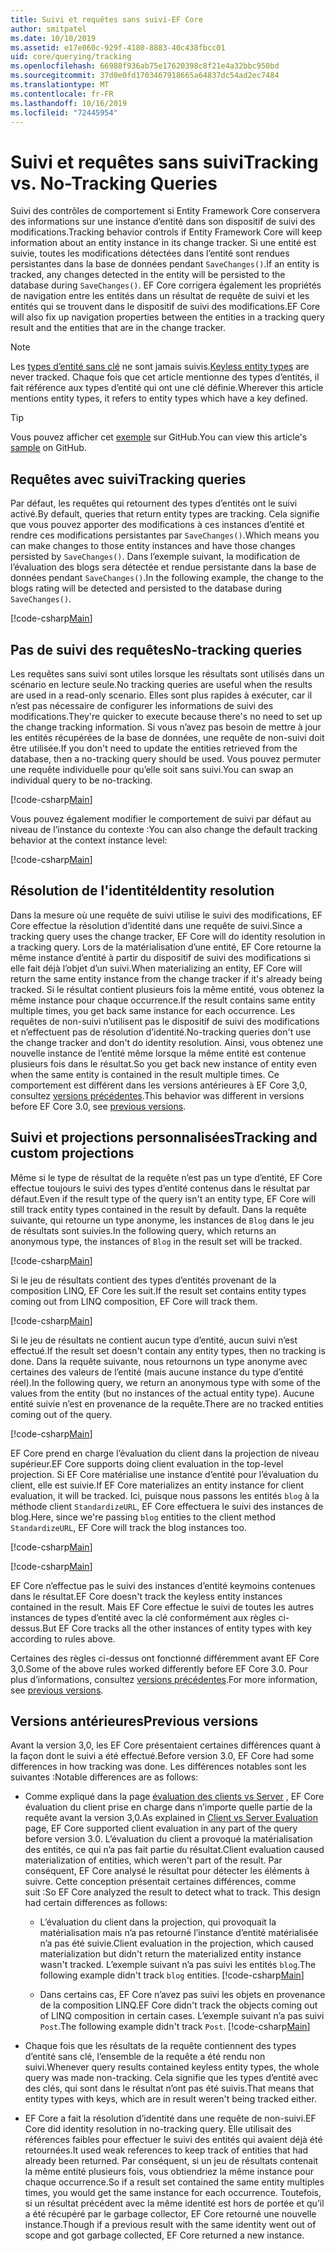 ```yaml
---
title: Suivi et requêtes sans suivi-EF Core
author: smitpatel
ms.date: 10/10/2019
ms.assetid: e17e060c-929f-4180-8883-40c438fbcc01
uid: core/querying/tracking
ms.openlocfilehash: 66988f936ab75e17620398c8f21e4a32bbc950bd
ms.sourcegitcommit: 37d0e0fd1703467918665a64837dc54ad2ec7484
ms.translationtype: MT
ms.contentlocale: fr-FR
ms.lasthandoff: 10/16/2019
ms.locfileid: "72445954"
---
```

# <a name="tracking-vs-no-tracking-queries"></a><span data-ttu-id="bc657-102">Suivi et requêtes sans suivi</span><span class="sxs-lookup"><span data-stu-id="bc657-102">Tracking vs. No-Tracking Queries</span></span>

<span data-ttu-id="bc657-103">Suivi des contrôles de comportement si Entity Framework Core conservera des informations sur une instance d’entité dans son dispositif de suivi des modifications.</span><span class="sxs-lookup"><span data-stu-id="bc657-103">Tracking behavior controls if Entity Framework Core will keep information about an entity instance in its change tracker.</span></span> <span data-ttu-id="bc657-104">Si une entité est suivie, toutes les modifications détectées dans l’entité sont rendues persistantes dans la base de données pendant `SaveChanges()`.</span><span class="sxs-lookup"><span data-stu-id="bc657-104">If an entity is tracked, any changes detected in the entity will be persisted to the database during `SaveChanges()`.</span></span> <span data-ttu-id="bc657-105">EF Core corrigera également les propriétés de navigation entre les entités dans un résultat de requête de suivi et les entités qui se trouvent dans le dispositif de suivi des modifications.</span><span class="sxs-lookup"><span data-stu-id="bc657-105">EF Core will also fix up navigation properties between the entities in a tracking query result and the entities that are in the change tracker.</span></span>

> [!NOTE]
> <span data-ttu-id="bc657-106">Les [types d’entité sans clé](xref:core/modeling/keyless-entity-types) ne sont jamais suivis.</span><span class="sxs-lookup"><span data-stu-id="bc657-106">[Keyless entity types](xref:core/modeling/keyless-entity-types) are never tracked.</span></span> <span data-ttu-id="bc657-107">Chaque fois que cet article mentionne des types d’entités, il fait référence aux types d’entité qui ont une clé définie.</span><span class="sxs-lookup"><span data-stu-id="bc657-107">Wherever this article mentions entity types, it refers to entity types which have a key defined.</span></span>

> [!TIP]  
> <span data-ttu-id="bc657-108">Vous pouvez afficher cet [exemple](https://github.com/aspnet/EntityFramework.Docs/tree/master/samples/core/Querying) sur GitHub.</span><span class="sxs-lookup"><span data-stu-id="bc657-108">You can view this article's [sample](https://github.com/aspnet/EntityFramework.Docs/tree/master/samples/core/Querying) on GitHub.</span></span>

## <a name="tracking-queries"></a><span data-ttu-id="bc657-109">Requêtes avec suivi</span><span class="sxs-lookup"><span data-stu-id="bc657-109">Tracking queries</span></span>

<span data-ttu-id="bc657-110">Par défaut, les requêtes qui retournent des types d’entités ont le suivi activé.</span><span class="sxs-lookup"><span data-stu-id="bc657-110">By default, queries that return entity types are tracking.</span></span> <span data-ttu-id="bc657-111">Cela signifie que vous pouvez apporter des modifications à ces instances d’entité et rendre ces modifications persistantes par `SaveChanges()`.</span><span class="sxs-lookup"><span data-stu-id="bc657-111">Which means you can make changes to those entity instances and have those changes persisted by `SaveChanges()`.</span></span> <span data-ttu-id="bc657-112">Dans l’exemple suivant, la modification de l’évaluation des blogs sera détectée et rendue persistante dans la base de données pendant `SaveChanges()`.</span><span class="sxs-lookup"><span data-stu-id="bc657-112">In the following example, the change to the blogs rating will be detected and persisted to the database during `SaveChanges()`.</span></span>

[!code-csharp[Main](../../../samples/core/Querying/Tracking/Sample.cs#Tracking)]

## <a name="no-tracking-queries"></a><span data-ttu-id="bc657-113">Pas de suivi des requêtes</span><span class="sxs-lookup"><span data-stu-id="bc657-113">No-tracking queries</span></span>

<span data-ttu-id="bc657-114">Les requêtes sans suivi sont utiles lorsque les résultats sont utilisés dans un scénario en lecture seule.</span><span class="sxs-lookup"><span data-stu-id="bc657-114">No tracking queries are useful when the results are used in a read-only scenario.</span></span> <span data-ttu-id="bc657-115">Elles sont plus rapides à exécuter, car il n’est pas nécessaire de configurer les informations de suivi des modifications.</span><span class="sxs-lookup"><span data-stu-id="bc657-115">They're quicker to execute because there's no need to set up the change tracking information.</span></span> <span data-ttu-id="bc657-116">Si vous n’avez pas besoin de mettre à jour les entités récupérées de la base de données, une requête de non-suivi doit être utilisée.</span><span class="sxs-lookup"><span data-stu-id="bc657-116">If you don't need to update the entities retrieved from the database, then a no-tracking query should be used.</span></span> <span data-ttu-id="bc657-117">Vous pouvez permuter une requête individuelle pour qu’elle soit sans suivi.</span><span class="sxs-lookup"><span data-stu-id="bc657-117">You can swap an individual query to be no-tracking.</span></span>

[!code-csharp[Main](../../../samples/core/Querying/Tracking/Sample.cs#NoTracking)]

<span data-ttu-id="bc657-118">Vous pouvez également modifier le comportement de suivi par défaut au niveau de l’instance du contexte :</span><span class="sxs-lookup"><span data-stu-id="bc657-118">You can also change the default tracking behavior at the context instance level:</span></span>

[!code-csharp[Main](../../../samples/core/Querying/Tracking/Sample.cs#ContextDefaultTrackingBehavior)]

## <a name="identity-resolution"></a><span data-ttu-id="bc657-119">Résolution de l'identité</span><span class="sxs-lookup"><span data-stu-id="bc657-119">Identity resolution</span></span>

<span data-ttu-id="bc657-120">Dans la mesure où une requête de suivi utilise le suivi des modifications, EF Core effectue la résolution d’identité dans une requête de suivi.</span><span class="sxs-lookup"><span data-stu-id="bc657-120">Since a tracking query uses the change tracker, EF Core will do identity resolution in a tracking query.</span></span> <span data-ttu-id="bc657-121">Lors de la matérialisation d’une entité, EF Core retourne la même instance d’entité à partir du dispositif de suivi des modifications si elle fait déjà l’objet d’un suivi.</span><span class="sxs-lookup"><span data-stu-id="bc657-121">When materializing an entity, EF Core will return the same entity instance from the change tracker if it's already being tracked.</span></span> <span data-ttu-id="bc657-122">Si le résultat contient plusieurs fois la même entité, vous obtenez la même instance pour chaque occurrence.</span><span class="sxs-lookup"><span data-stu-id="bc657-122">If the result contains same entity multiple times, you get back same instance for each occurrence.</span></span> <span data-ttu-id="bc657-123">Les requêtes de non-suivi n’utilisent pas le dispositif de suivi des modifications et n’effectuent pas de résolution d’identité.</span><span class="sxs-lookup"><span data-stu-id="bc657-123">No-tracking queries don't use the change tracker and don't do identity resolution.</span></span> <span data-ttu-id="bc657-124">Ainsi, vous obtenez une nouvelle instance de l’entité même lorsque la même entité est contenue plusieurs fois dans le résultat.</span><span class="sxs-lookup"><span data-stu-id="bc657-124">So you get back new instance of entity even when the same entity is contained in the result multiple times.</span></span> <span data-ttu-id="bc657-125">Ce comportement est différent dans les versions antérieures à EF Core 3,0, consultez [versions précédentes](#previous-versions).</span><span class="sxs-lookup"><span data-stu-id="bc657-125">This behavior was different in versions before EF Core 3.0, see [previous versions](#previous-versions).</span></span>

## <a name="tracking-and-custom-projections"></a><span data-ttu-id="bc657-126">Suivi et projections personnalisées</span><span class="sxs-lookup"><span data-stu-id="bc657-126">Tracking and custom projections</span></span>

<span data-ttu-id="bc657-127">Même si le type de résultat de la requête n’est pas un type d’entité, EF Core effectue toujours le suivi des types d’entité contenus dans le résultat par défaut.</span><span class="sxs-lookup"><span data-stu-id="bc657-127">Even if the result type of the query isn't an entity type, EF Core will still track entity types contained in the result by default.</span></span> <span data-ttu-id="bc657-128">Dans la requête suivante, qui retourne un type anonyme, les instances de `Blog` dans le jeu de résultats sont suivies.</span><span class="sxs-lookup"><span data-stu-id="bc657-128">In the following query, which returns an anonymous type, the instances of `Blog` in the result set will be tracked.</span></span>

[!code-csharp[Main](../../../samples/core/Querying/Tracking/Sample.cs#CustomProjection1)]

<span data-ttu-id="bc657-129">Si le jeu de résultats contient des types d’entités provenant de la composition LINQ, EF Core les suit.</span><span class="sxs-lookup"><span data-stu-id="bc657-129">If the result set contains entity types coming out from LINQ composition, EF Core will track them.</span></span>

[!code-csharp[Main](../../../samples/core/Querying/Tracking/Sample.cs#CustomProjection2)]

<span data-ttu-id="bc657-130">Si le jeu de résultats ne contient aucun type d’entité, aucun suivi n’est effectué.</span><span class="sxs-lookup"><span data-stu-id="bc657-130">If the result set doesn't contain any entity types, then no tracking is done.</span></span> <span data-ttu-id="bc657-131">Dans la requête suivante, nous retournons un type anonyme avec certaines des valeurs de l’entité (mais aucune instance du type d’entité réel).</span><span class="sxs-lookup"><span data-stu-id="bc657-131">In the following query, we return an anonymous type with some of the values from the entity (but no instances of the actual entity type).</span></span> <span data-ttu-id="bc657-132">Aucune entité suivie n’est en provenance de la requête.</span><span class="sxs-lookup"><span data-stu-id="bc657-132">There are no tracked entities coming out of the query.</span></span>

[!code-csharp[Main](../../../samples/core/Querying/Tracking/Sample.cs#CustomProjection3)]

 <span data-ttu-id="bc657-133">EF Core prend en charge l’évaluation du client dans la projection de niveau supérieur.</span><span class="sxs-lookup"><span data-stu-id="bc657-133">EF Core supports doing client evaluation in the top-level projection.</span></span> <span data-ttu-id="bc657-134">Si EF Core matérialise une instance d’entité pour l’évaluation du client, elle est suivie.</span><span class="sxs-lookup"><span data-stu-id="bc657-134">If EF Core materializes an entity instance for client evaluation, it will be tracked.</span></span> <span data-ttu-id="bc657-135">Ici, puisque nous passons les entités `blog` à la méthode client `StandardizeURL`, EF Core effectuera le suivi des instances de blog.</span><span class="sxs-lookup"><span data-stu-id="bc657-135">Here, since we're passing `blog` entities to the client method `StandardizeURL`, EF Core will track the blog instances too.</span></span>

[!code-csharp[Main](../../../samples/core/Querying/Tracking/Sample.cs#ClientProjection)]

[!code-csharp[Main](../../../samples/core/Querying/Tracking/Sample.cs#ClientMethod)]

<span data-ttu-id="bc657-136">EF Core n’effectue pas le suivi des instances d’entité keymoins contenues dans le résultat.</span><span class="sxs-lookup"><span data-stu-id="bc657-136">EF Core doesn't track the keyless entity instances contained in the result.</span></span> <span data-ttu-id="bc657-137">Mais EF Core effectue le suivi de toutes les autres instances de types d’entité avec la clé conformément aux règles ci-dessus.</span><span class="sxs-lookup"><span data-stu-id="bc657-137">But EF Core tracks all the other instances of entity types with key according to rules above.</span></span>

<span data-ttu-id="bc657-138">Certaines des règles ci-dessus ont fonctionné différemment avant EF Core 3,0.</span><span class="sxs-lookup"><span data-stu-id="bc657-138">Some of the above rules worked differently before EF Core 3.0.</span></span> <span data-ttu-id="bc657-139">Pour plus d’informations, consultez [versions précédentes](#previous-versions).</span><span class="sxs-lookup"><span data-stu-id="bc657-139">For more information, see [previous versions](#previous-versions).</span></span>

## <a name="previous-versions"></a><span data-ttu-id="bc657-140">Versions antérieures</span><span class="sxs-lookup"><span data-stu-id="bc657-140">Previous versions</span></span>

<span data-ttu-id="bc657-141">Avant la version 3,0, les EF Core présentaient certaines différences quant à la façon dont le suivi a été effectué.</span><span class="sxs-lookup"><span data-stu-id="bc657-141">Before version 3.0, EF Core had some differences in how tracking was done.</span></span> <span data-ttu-id="bc657-142">Les différences notables sont les suivantes :</span><span class="sxs-lookup"><span data-stu-id="bc657-142">Notable differences are as follows:</span></span>

- <span data-ttu-id="bc657-143">Comme expliqué dans la page [évaluation des clients vs Server](xref:core/querying/client-eval) , EF Core évaluation du client prise en charge dans n’importe quelle partie de la requête avant la version 3,0.</span><span class="sxs-lookup"><span data-stu-id="bc657-143">As explained in [Client vs Server Evaluation](xref:core/querying/client-eval) page, EF Core supported client evaluation in any part of the query before version 3.0.</span></span> <span data-ttu-id="bc657-144">L’évaluation du client a provoqué la matérialisation des entités, ce qui n’a pas fait partie du résultat.</span><span class="sxs-lookup"><span data-stu-id="bc657-144">Client evaluation caused materialization of entities, which weren't part of the result.</span></span> <span data-ttu-id="bc657-145">Par conséquent, EF Core analysé le résultat pour détecter les éléments à suivre. Cette conception présentait certaines différences, comme suit :</span><span class="sxs-lookup"><span data-stu-id="bc657-145">So EF Core analyzed the result to detect what to track. This design had certain differences as follows:</span></span>
  - <span data-ttu-id="bc657-146">L’évaluation du client dans la projection, qui provoquait la matérialisation mais n’a pas retourné l’instance d’entité matérialisée n’a pas été suivie.</span><span class="sxs-lookup"><span data-stu-id="bc657-146">Client evaluation in the projection, which caused materialization but didn't return the materialized entity instance wasn't tracked.</span></span> <span data-ttu-id="bc657-147">L’exemple suivant n’a pas suivi les entités `blog`.</span><span class="sxs-lookup"><span data-stu-id="bc657-147">The following example didn't track `blog` entities.</span></span>
    [!code-csharp[Main](../../../samples/core/Querying/Tracking/Sample.cs#ClientProjection)]

  - <span data-ttu-id="bc657-148">Dans certains cas, EF Core n’avez pas suivi les objets en provenance de la composition LINQ.</span><span class="sxs-lookup"><span data-stu-id="bc657-148">EF Core didn't track the objects coming out of LINQ composition in certain cases.</span></span> <span data-ttu-id="bc657-149">L’exemple suivant n’a pas suivi `Post`.</span><span class="sxs-lookup"><span data-stu-id="bc657-149">The following example didn't track `Post`.</span></span>
    [!code-csharp[Main](../../../samples/core/Querying/Tracking/Sample.cs#CustomProjection2)]

- <span data-ttu-id="bc657-150">Chaque fois que les résultats de la requête contiennent des types d’entité sans clé, l’ensemble de la requête a été rendu non suivi.</span><span class="sxs-lookup"><span data-stu-id="bc657-150">Whenever query results contained keyless entity types, the whole query was made non-tracking.</span></span> <span data-ttu-id="bc657-151">Cela signifie que les types d’entité avec des clés, qui sont dans le résultat n’ont pas été suivis.</span><span class="sxs-lookup"><span data-stu-id="bc657-151">That means that entity types with keys, which are in result weren't being tracked either.</span></span>
- <span data-ttu-id="bc657-152">EF Core a fait la résolution d’identité dans une requête de non-suivi.</span><span class="sxs-lookup"><span data-stu-id="bc657-152">EF Core did identity resolution in no-tracking query.</span></span> <span data-ttu-id="bc657-153">Elle utilisait des références faibles pour effectuer le suivi des entités qui avaient déjà été retournées.</span><span class="sxs-lookup"><span data-stu-id="bc657-153">It used weak references to keep track of entities that had already been returned.</span></span> <span data-ttu-id="bc657-154">Par conséquent, si un jeu de résultats contenait la même entité plusieurs fois, vous obtiendriez la même instance pour chaque occurrence.</span><span class="sxs-lookup"><span data-stu-id="bc657-154">So if a result set contained the same entity multiples times, you would get the same instance for each occurrence.</span></span> <span data-ttu-id="bc657-155">Toutefois, si un résultat précédent avec la même identité est hors de portée et qu’il a été récupéré par le garbage collector, EF Core retourné une nouvelle instance.</span><span class="sxs-lookup"><span data-stu-id="bc657-155">Though if a previous result with the same identity went out of scope and got garbage collected, EF Core returned a new instance.</span></span>
